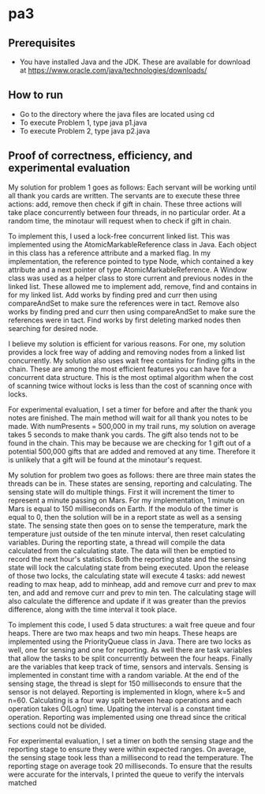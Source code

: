 # pa3

## Prerequisites
* You have installed Java and the JDK. These are available for download at https://www.oracle.com/java/technologies/downloads/

## How to run
* Go to the directory where the java files are located using cd
* To execute Problem 1, type java p1.java
* To execute Problem 2, type java p2.java

## Proof of correctness, efficiency, and experimental evaluation
My solution for problem 1 goes as follows: Each servant will be working until all thank you cards are written. The servants are to execute these three actions: add, remove then check if gift in chain. These three actions will take place concurrently between four threads, in no particular order. At a random time, the minotaur will request when to check if gift in chain. 

To implement this, I used a lock-free concurrent linked list. This was implemented using the AtomicMarkableReference class in Java. Each object in this class has a reference attribute and a marked flag. In my implementation, the reference pointed to type Node, which contained a key attribute and a next pointer of type AtomicMarkableReference<Node>. A Window class was used as a helper class to store current and previous nodes in the linked list. These allowed me to implement add, remove, find and contains in for my linked list. Add works by finding pred and curr then using compareAndSet to make sure the references were in tact. Remove also works by finding pred and curr then using compareAndSet to make sure the references were in tact. Find works by first deleting marked nodes then searching for desired node. 

I believe my solution is efficient for various reasons. For one, my solution provides a lock free way of adding and removing nodes from a linked list concurrently. My solution also uses wait free contains for finding gifts in the chain. These are among the most efficient features you can have for a concurrent data structure. This is the most optimal algorithm when the cost of scanning twice without locks is less than the cost of scanning once with locks. 

For experimental evaluation, I set a timer for before and after the thank you notes are finished. The main method will wait for all thank you notes to be made. With numPresents = 500,000 in my trail runs, my solution on average takes 5 seconds to make thank you cards. The gift also tends not to be found in the chain. This may be because we are checking for 1 gift out of a potential 500,000 gifts that are added and removed at any time. Therefore it is unlikely that a gift will be found at the minotaur's request. 

My solution for problem two goes as follows: there are three main states the threads can be in. These states are sensing, reporting and calculating. The sensing state will do multiple things. First it will increment the timer to represent a minute passing on Mars. For my implementation, 1 minute on Mars is equal to 150 milliseconds on Earth. If the modulo of the timer is equal to 0, then the solution will be in a report state as well as a sensing state. The sensing state then goes on to sense the temperature, mark the temperature just outside of the ten minute interval, then reset calculating variables. During the reporting state, a thread will compile the data calculated from the calculating state. The data will then be emptied to record the next hour's statistics. Both the reporting state and the sensing state will lock the calculating state from being executed. Upon the release of those two locks, the calculating state will execute 4 tasks: add newest reading to max heap, add to minheap, add and remove curr and prev to max ten, and add and remove curr and prev to min ten. The calculating stage will also calculate the difference and update if it was greater than the previos difference, along with the time interval it took place.

To implement this code, I used 5 data structures: a wait free queue and four heaps. There are two max heaps and two min heaps. These heaps are implemented using the PriorityQueue class in Java. There are two locks as well, one for sensing and one for reporting. As well there are task variables that allow the tasks to be split concurrently between the four heaps. Finally are the variables that keep track of time, sensors and intervals. Sensing is implemented in constant time with a random variable. At the end of the sensing stage, the thread is slept for 150 milliseconds to ensure that the sensor is not delayed. Reporting is implemented in klogn, where k=5 and n=60. Calculating is a four way split between heap operations and each operation takes O(Logn) time. Upating the interval is a constant time operation. Reporting was implemented using one thread since the critical sections could not be divided.

For experimental evaluation, I set a timer on both the sensing stage and the reporting stage to ensure they were within expected ranges. On average, the sensing stage took less than a millisecond to read the temperature. The reporting stage on average took 20 milliseconds. To ensure that the results were accurate for the intervals, I printed the queue to verify the intervals matched